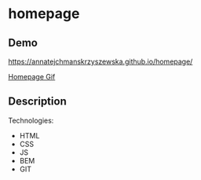 # homepage

## Demo

https://annatejchmanskrzyszewska.github.io/homepage/

[Homepage Gif]()

## Description

Technologies:

- HTML
- CSS
- JS
- BEM
- GIT
